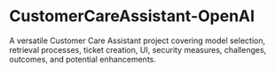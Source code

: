 # CustomerCareAssistant-OpenAI
A versatile Customer Care Assistant project covering model selection, retrieval processes, ticket creation, UI, security measures, challenges, outcomes, and potential enhancements.

